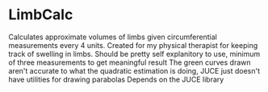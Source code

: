# LimbCalc
Calculates approximate volumes of limbs given circumferential measurements every 4 units.
Created for my physical therapist for keeping track of swelling in limbs.
Should be pretty self explanitory to use, minimum of three measurements to get meaningful result
The green curves drawn aren't accurate to what the quadratic estimation is doing, JUCE just doesn't have utilities for drawing parabolas
Depends on the JUCE library
